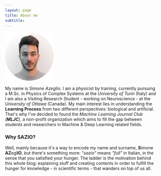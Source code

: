 ```yaml
---
layout: page
title: About me
subtitle: 
---
```


<img src="/assets/img/Me.png" width="160" height="160"/> 

My name is *Simone Azeglio*. I am a physicist by training, currently pursuing a M.Sc. in Physics of Complex Systems at the *University of Turin* (Italy) and I am also a Visiting Research Student - working on Neuroscience - at the *University of Ottawa* (Canada). My main interest lies in understanding the **Learning Process** from two different perspectives: biological and artificial. That's why I've decided to found the *Machine Learning Journal Club (**MLJC**)*, a non-profit organization which aims to fill the gap between students and researchers in Machine & Deep Learning related fields. 

### Why SAZIO? 
Well, mainly because it's a way to encode my name and surname, **S**imone **AZ**egl**IO**, but there's something more: *"sazio"* means *"full"* in Italian, in the sense that you satisfied your hunger. The ladder is the motivation behind this whole blog: explaining stuff and creating contents in order to fulfill the hunger for knowledge - in scientific terms - that wanders on top of us all. 
